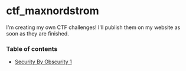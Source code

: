 # ctf_maxnordstrom
I'm creating my own CTF challenges! I'll publish them on my website as soon as they are finished.

### Table of contents

- [Security By Obscurity 1](./security_by_obscurity_1/)

